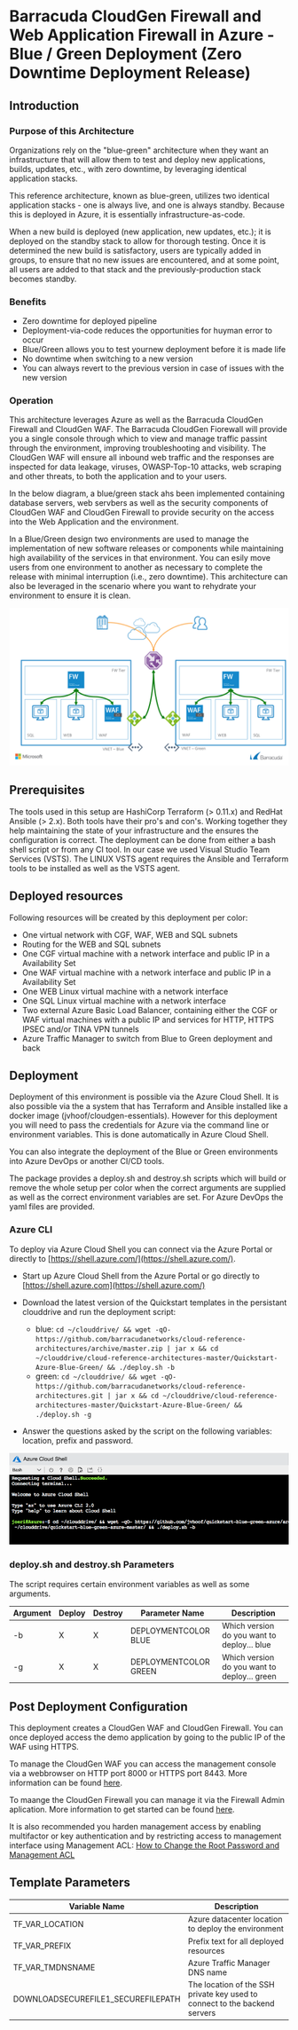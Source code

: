 # Barracuda CloudGen Firewall and Web Application Firewall in Azure - Blue / Green Deployment (Zero Downtime Deployment Release)

## Introduction

### Purpose of this Architecture
Organizations rely on the "blue-green" architecture when they want an infrastructure that will allow them to test and deploy new applications, builds, updates, etc., with zero downtime, by leveraging identical application stacks.  

This reference architecture, known as blue-green, utilizes two identical application stacks - one is always live, and one is always standby.  Because this is deployed in Azure, it is essentially infrastructure-as-code.

When a new build is deployed (new application, new updates, etc.); it is deployed on the standby stack to allow for thorough testing.  Once it is determined the new build is satisfactory, users are typically added in groups, to ensure that no new issues are encountered, and at some point, all users are added to that stack and the previously-production stack becomes standby.

### Benefits

- Zero downtime for deployed pipeline
- Deployment-via-code reduces the opportunities for huyman error to occur
- Blue/Green allows you to test yournew deployment before it is made life
- No downtime when switching to a new version
- You can always revert to the previous version in case of issues with the new version

### Operation

This architecture leverages Azure as well as the Barracuda CloudGen Firewall and CloudGen WAF. The Barracuda CloudGen Fiorewall will provide you a single console through which to view and manage traffic passint through the environment, improving troubleshooting and visibility.  The CloudGen WAF will ensure all inbound web traffic and the responses are inspected for data leakage, viruses, OWASP-Top-10 attacks, web scraping and other threats, to both the application and to your users.

In the below diagram, a blue/green stack ahs been implemented containing database servers, web servbers as well as the security components of CloudGen WAF and CloudGen Firewall to provide security on the access into the Web Application and the environment.

In a Blue/Green design two environments are used to manage the implementation of new software releases or components while maintaining high availability of the services in that environment.  You can esily move users from one environment to another as necessary to complete the release with minimal interruption (i.e., zero downtime).  This architecture can also be leveraged in the scenario where you want to rehydrate your environment to ensure it is clean.

![CGF Azure Network Architecture](images/cudalab-blue-green.png)

## Prerequisites
The tools used in this setup are HashiCorp Terraform (> 0.11.x) and RedHat Ansible (> 2.x). Both tools have their pro's and con's. Working together they help maintaining the state of your infrastructure and the ensures the configuration is correct. The deployment can be done from either a bash shell script or from any CI tool. In our case we used Visual Studio Team Services (VSTS). The LINUX VSTS agent requires the Ansible and Terraform tools to be installed as well as the VSTS agent.

## Deployed resources
Following resources will be created by this deployment per color:
- One virtual network with CGF, WAF, WEB and SQL subnets
- Routing for the WEB and SQL subnets
- One CGF virtual machine with a network interface and public IP in a Availability Set
- One WAF virtual machine with a network interface and public IP in a Availability Set
- One WEB Linux virtual machine with a network interface
- One SQL Linux virtual machine with a network interface
- Two external Azure Basic Load Balancer, containing either the CGF or WAF virtual machines with a public IP and services for HTTP, HTTPS IPSEC and/or TINA VPN tunnels
- Azure Traffic Manager to switch from Blue to Green deployment and back

## Deployment

Deployment of this environment is possible via the Azure Cloud Shell. It is also possible via the a system that has Terraform and Ansible installed like a docker image (jvhoof/cloudgen-essentials). However for this deployment you will need to pass the credentials for Azure via the command line or environment variables. This is done automatically in Azure Cloud Shell. 

You can also integrate the deployment of the Blue or Green environments into Azure DevOps or another CI/CD tools. 

The package provides a deploy.sh and destroy.sh scripts which will build or remove the whole setup per color when the correct arguments are supplied as well as the correct environment variables are set. For Azure DevOps the yaml files are provided.

### Azure CLI

To deploy via Azure Cloud Shell you can connect via the Azure Portal or directly to [https://shell.azure.com/](https://shell.azure.com/). 

- Start up Azure Cloud Shell from the Azure Portal or go directly to [https://shell.azure.com](https://shell.azure.com/)
- Download the latest version of the Quickstart templates in the persistant clouddrive and run the deployment script:

    - blue: `cd ~/clouddrive/ && wget -qO- https://github.com/barracudanetworks/cloud-reference-architectures/archive/master.zip | jar x && cd ~/clouddrive/cloud-reference-architectures-master/Quickstart-Azure-Blue-Green/ && ./deploy.sh -b`
    - green: `cd ~/clouddrive/ && wget -qO- https://github.com/barracudanetworks/cloud-reference-architectures.git | jar x && cd ~/clouddrive/cloud-reference-architectures-master/Quickstart-Azure-Blue-Green/ && ./deploy.sh -g`

- Answer the questions asked by the script on the following variables: location, prefix and password.

![Azure Cloud Shell Bash Edition](images/azurecloudshell1.png)

### deploy.sh and destroy.sh Parameters
The script requires certain environment variables as well as some arguments. 

| Argument | Deploy | Destroy | Parameter Name | Description
|---|---|---|---|---
-b | X | X | DEPLOYMENTCOLOR BLUE | Which version do you want to deploy... blue
-g | X | X | DEPLOYMENTCOLOR GREEN | Which version do you want to deploy... green

## Post Deployment Configuration

This deployment creates a CloudGen WAF and CloudGen Firewall. You can once deployed access the demo application by going to the public IP of the WAF using HTTPS.

To manage the CloudGen WAF you can access the management console via a webbrowser on HTTP port 8000 or HTTPS port 8443. More information can be found [here](https://campus.barracuda.com/product/webapplicationfirewall/doc/4259901/getting-started/).

To maange the CloudGen Firewall you can manage it via the Firewall Admin aplication. More information to get started can be found [here](https://campus.barracuda.com/product/cloudgenfirewall/doc/73718955/getting-started/).

It is also recommended you harden management access by enabling multifactor or key authentication and by restricting access to management interface using Management ACL: [How to Change the Root Password and Management ACL](https://campus.barracuda.com/product/nextgenfirewallf/article/NGF71/ChangeRootPWandMgmtACL/)

## Template Parameters

| Variable Name | Description
|---|---
TF_VAR_LOCATION | Azure datacenter location to deploy the environment
TF_VAR_PREFIX | Prefix text for all deployed resources
TF_VAR_TMDNSNAME | Azure Traffic Manager DNS name
DOWNLOADSECUREFILE1_SECUREFILEPATH | The location of the SSH private key used to connect to the backend servers




